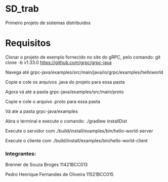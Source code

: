 # SD_trab
Primeiro projeto de sistemas distribuidos


# Requisitos

Clonar o projeto de exemplo fornecido no site do gRPC, pelo comando:
git clone -b v1.33.0 https://github.com/grpc/grpc-java

Navega até grpc-java/examples/src/main/java/io/grpc/examples/helloworld

Copie e cole os arquivos .java do projeto para essa pasta

Agora vá até a pasta grpc-java/examples/src/main/proto

Copie e cole o arquivo .proto para essa pasta

Vá ate a pasta grpc-java/examples

Abra o terminal e execute o comando: ./gradlew installDist

Execute o servidor com ./build/install/examples/bin/hello-world-server

Execute o cliente com ./build/install/examples/bin/hello-world-client




### Integrantes:

Brenner de Souza Broges                  11421BCC013

Pedro Henrique Fernandes de Oliveira     11521BCC015


